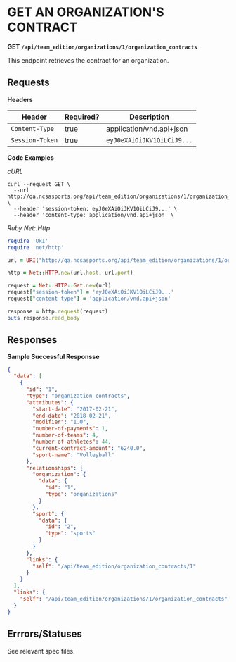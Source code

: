 # GET AN ORGANIZATION'S CONTRACT

**GET `/api/team_edition/organizations/1/organization_contracts`**

This endpoint retrieves the contract for an organization.

## Requests

**Headers**

| Header          | Required? | Description                |
|-----------------|-----------|----------------------------|
| `Content-Type`  | true      | application/vnd.api+json   |
| `Session-Token` | true      | `eyJ0eXAiOiJKV1QiLCiJ9...` |


**Code Examples**

_cURL_

```shell
curl --request GET \
  --url http://qa.ncsasports.org/api/team_edition/organizations/1/organization_contracts \
  --header 'session-token: eyJ0eXAiOiJKV1QiLCiJ9...' \
  --header 'content-type: application/vnd.api+json' \
```

_Ruby Net::Http_

```ruby
require 'URI'
require 'net/http'

url = URI("http://qa.ncsasports.org/api/team_edition/organizations/1/organization_contracts")

http = Net::HTTP.new(url.host, url.port)

request = Net::HTTP::Get.new(url)
request["session-token"] = 'eyJ0eXAiOiJKV1QiLCiJ9...'
request["content-type"] = 'application/vnd.api+json'

response = http.request(request)
puts response.read_body
```


## Responses

**Sample Successful Responsse**

```json
{
  "data": [
    {
      "id": "1",
      "type": "organization-contracts",
      "attributes": {
        "start-date": "2017-02-21",
        "end-date": "2018-02-21",
        "modifier": "1.0",
        "number-of-payments": 1,
        "number-of-teams": 4,
        "number-of-athletes": 44,
        "current-contract-amount": "6240.0",
        "sport-name": "Volleyball"
      },
      "relationships": {
        "organization": {
          "data": {
            "id": "1",
            "type": "organizations"
          }
        },
        "sport": {
          "data": {
            "id": "2",
            "type": "sports"
          }
        }
      },
      "links": {
        "self": "/api/team_edition/organization_contracts/1"
      }
    }
  ],
  "links": {
    "self": "/api/team_edition/organizations/1/organization_contracts"
  }
}
```


## Errrors/Statuses

See relevant spec files.
